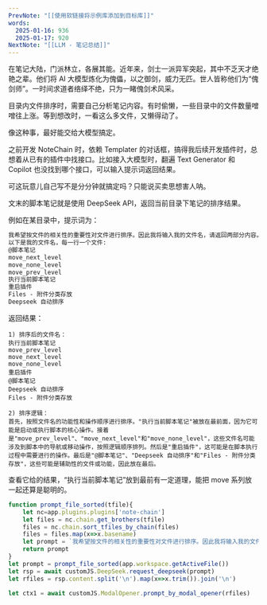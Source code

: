```yaml
---
PrevNote: "[[使用软链接将示例库添加到目标库]]"
words:
  2025-01-16: 936
  2025-01-17: 920
NextNote: "[[LLM - 笔记总结]]"
---
```


在笔记大陆，门派林立，各展其能。近年来，剑士一派异军突起，其中不乏天才绝艳之辈。他们将 AI 大模型炼化为傀儡，以之御剑，威力无匹。世人皆称他们为“傀剑师”。一时间求道者络绎不绝，只为一睹傀剑术风采。


目录内文件排序时，需要自己分析笔记内容。有时偷懒，一些目录中的文件数量噌噌往上涨。等到想改时，一看这么多文件，又懒得动了。

像这种事，最好能交给大模型搞定。

之前开发 NoteChain 时，依赖 Templater 的对话框，搞得我后续开发插件时，总想着从已有的插件中找接口。比如接入大模型时，翻遍 Text Generator 和 Copilot 也没找到哪个接口，可以输入提示词返回结果。

可这玩意儿自己写不是分分钟就搞定吗？只能说买卖思想害人呐。

文末的脚本笔记就是使用 DeepSeek API，返回当前目录下笔记的排序结果。

例如在某目录中，提示词为：

```txt
我希望按文件的相关性的重要性对文件进行排序。因此我将输入我的文件名，请返回两部分内容。1）排序后的文件名：你认为恰当的排序，仅返回排序后的文件名，文件名以换行分割，不用解释你为什么这么排序；2）排序逻辑：在第1分部之后，用简单的一段话来解释你排序逻辑。
以下是我的文件名，每一行一个文件:
@脚本笔记
move_next_level
move_none_level
move_prev_level
执行当前脚本笔记
重启插件
Files - 附件分类存放
Deepseek 自动排序
```

返回结果：

```
1) 排序后的文件名：
执行当前脚本笔记
move_prev_level
move_next_level
move_none_level
重启插件
@脚本笔记
Deepseek 自动排序
Files - 附件分类存放

2) 排序逻辑：
首先，按照文件名的功能性和操作顺序进行排序。"执行当前脚本笔记"被放在最前面，因为它可能是启动或执行脚本的核心操作。接着是"move_prev_level"、"move_next_level"和"move_none_level"，这些文件名可能涉及到脚本中的导航或移动操作，按照逻辑顺序排列。然后是"重启插件"，这可能是在脚本执行过程中需要进行的操作。最后是"@脚本笔记"、"Deepseek 自动排序"和"Files - 附件分类存放"，这些可能是辅助性的文件或功能，因此放在最后。
```

查看它给的结果，“执行当前脚本笔记”放到最前有一定道理，能把 move 系列放一起还算是聪明的。

```js //templater
function prompt_file_sorted(tfile){
	let nc=app.plugins.plugins['note-chain']
	let files = nc.chain.get_brothers(tfile)
	files = nc.chain.sort_tfiles_by_chain(files)
	files = files.map(x=>x.basename)
	let prompt = `我希望按文件的相关性的重要性对文件进行排序。因此我将输入我的文件名，请返回两部分内容。1）排序后的文件名：你认为恰当的排序，仅返回排序后的文件名，文件名以换行分割，不用解释你为什么这么排序；2）排序逻辑：在第1分部之后，用简单的一段话来解释你排序逻辑。\n以下是我的文件名，每一行一个文件:\n${files.join('\n')}`
	return prompt
}
let prompt = prompt_file_sorted(app.workspace.getActiveFile())
let rsp = await customJS.DeepSeek.request_deepseek(prompt)
let rfiles = rsp.content.split('\n').map(x=>x.trim()).join('\n')

let ctx1 = await customJS.ModalOpener.prompt_by_modal_opener(rfiles)
```

